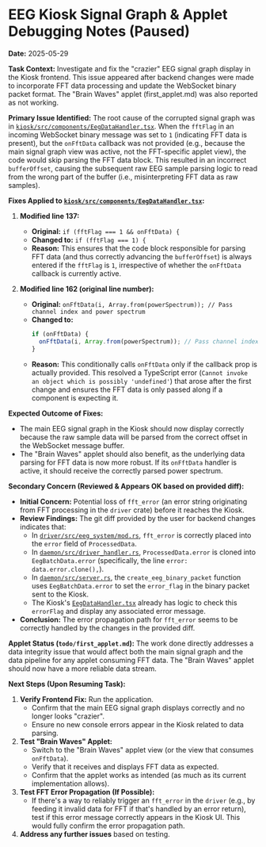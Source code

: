 # EEG Kiosk Signal Graph & Applet Debugging Notes (Paused)

**Date:** 2025-05-29

**Task Context:**
Investigate and fix the "crazier" EEG signal graph display in the Kiosk frontend. This issue appeared after backend changes were made to incorporate FFT data processing and update the WebSocket binary packet format. The "Brain Waves" applet (first_applet.md) was also reported as not working.

**Primary Issue Identified:**
The root cause of the corrupted signal graph was in [`kiosk/src/components/EegDataHandler.tsx`](./kiosk/src/components/EegDataHandler.tsx:1). When the `fftFlag` in an incoming WebSocket binary message was set to `1` (indicating FFT data is present), but the `onFftData` callback was not provided (e.g., because the main signal graph view was active, not the FFT-specific applet view), the code would skip parsing the FFT data block. This resulted in an incorrect `bufferOffset`, causing the subsequent raw EEG sample parsing logic to read from the wrong part of the buffer (i.e., misinterpreting FFT data as raw samples).

**Fixes Applied to [`kiosk/src/components/EegDataHandler.tsx`](./kiosk/src/components/EegDataHandler.tsx:1):**
1.  **Modified line 137:**
    *   **Original:** `if (fftFlag === 1 && onFftData) {`
    *   **Changed to:** `if (fftFlag === 1) {`
    *   **Reason:** This ensures that the code block responsible for parsing FFT data (and thus correctly advancing the `bufferOffset`) is always entered if the `fftFlag` is `1`, irrespective of whether the `onFftData` callback is currently active.

2.  **Modified line 162 (original line number):**
    *   **Original:** `onFftData(i, Array.from(powerSpectrum)); // Pass channel index and power spectrum`
    *   **Changed to:**
        ```typescript
        if (onFftData) {
          onFftData(i, Array.from(powerSpectrum)); // Pass channel index and power spectrum
        }
        ```
    *   **Reason:** This conditionally calls `onFftData` only if the callback prop is actually provided. This resolved a TypeScript error (`Cannot invoke an object which is possibly 'undefined'`) that arose after the first change and ensures the FFT data is only passed along if a component is expecting it.

**Expected Outcome of Fixes:**
*   The main EEG signal graph in the Kiosk should now display correctly because the raw sample data will be parsed from the correct offset in the WebSocket message buffer.
*   The "Brain Waves" applet should also benefit, as the underlying data parsing for FFT data is now more robust. If its `onFftData` handler is active, it should receive the correctly parsed power spectrum.

**Secondary Concern (Reviewed & Appears OK based on provided diff):**
*   **Initial Concern:** Potential loss of `fft_error` (an error string originating from FFT processing in the `driver` crate) before it reaches the Kiosk.
*   **Review Findings:** The git diff provided by the user for backend changes indicates that:
    *   In [`driver/src/eeg_system/mod.rs`](./driver/src/eeg_system/mod.rs:1), `fft_error` is correctly placed into the `error` field of `ProcessedData`.
    *   In [`daemon/src/driver_handler.rs`](./daemon/src/driver_handler.rs:1), `ProcessedData.error` is cloned into `EegBatchData.error` (specifically, the line `error: data.error.clone(),`).
    *   In [`daemon/src/server.rs`](./daemon/src/server.rs:1), the `create_eeg_binary_packet` function uses `EegBatchData.error` to set the `error_flag` in the binary packet sent to the Kiosk.
    *   The Kiosk's [`EegDataHandler.tsx`](./kiosk/src/components/EegDataHandler.tsx:1) already has logic to check this `errorFlag` and display any associated error message.
*   **Conclusion:** The error propagation path for `fft_error` seems to be correctly handled by the changes in the provided diff.

**Applet Status (`todo/first_applet.md`):**
The work done directly addresses a data integrity issue that would affect both the main signal graph and the data pipeline for any applet consuming FFT data. The "Brain Waves" applet should now have a more reliable data stream.

**Next Steps (Upon Resuming Task):**
1.  **Verify Frontend Fix:** Run the application.
    *   Confirm that the main EEG signal graph displays correctly and no longer looks "crazier".
    *   Ensure no new console errors appear in the Kiosk related to data parsing.
2.  **Test "Brain Waves" Applet:**
    *   Switch to the "Brain Waves" applet view (or the view that consumes `onFftData`).
    *   Verify that it receives and displays FFT data as expected.
    *   Confirm that the applet works as intended (as much as its current implementation allows).
3.  **Test FFT Error Propagation (If Possible):**
    *   If there's a way to reliably trigger an `fft_error` in the `driver` (e.g., by feeding it invalid data for FFT if that's handled by an error return), test if this error message correctly appears in the Kiosk UI. This would fully confirm the error propagation path.
4.  **Address any further issues** based on testing.